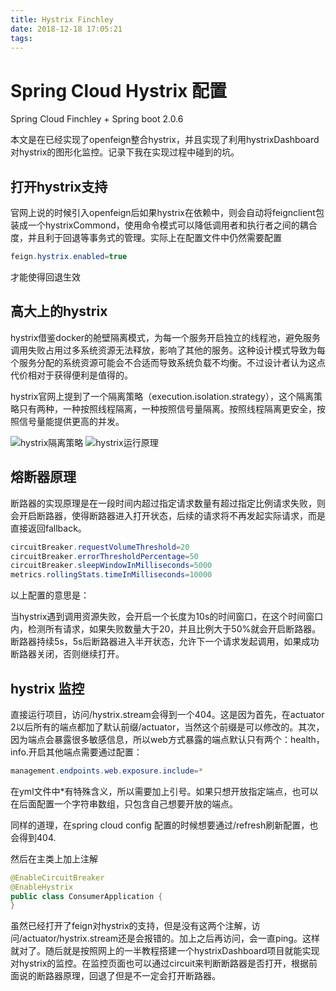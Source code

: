 ```yaml
---
title: Hystrix Finchley
date: 2018-12-18 17:05:21
tags:
---
```

# Spring Cloud Hystrix 配置

Spring Cloud Finchley + Spring boot 2.0.6

本文是在已经实现了openfeign整合hystrix，并且实现了利用hystrixDashboard对hystrix的图形化监控。记录下我在实现过程中碰到的坑。

## 打开hystrix支持

官网上说的时候引入openfeign后如果hystrix在依赖中，则会自动将feignclient包装成一个hystrixCommond，使用命令模式可以降低调用者和执行者之间的耦合度，并且利于回退等事务式的管理。实际上在配置文件中仍然需要配置
```java
feign.hystrix.enabled=true
```
才能使得回退生效

## 高大上的hystrix

hystrix借鉴docker的舱壁隔离模式，为每一个服务开启独立的线程池，避免服务调用失败占用过多系统资源无法释放，影响了其他的服务。这种设计模式导致为每个服务分配的系统资源可能会不合适而导致系统负载不均衡。不过设计者认为这点代价相对于获得便利是值得的。

hystrix官网上提到了一个隔离策略（execution.isolation.strategy），这个隔离策略只有两种，一种按照线程隔离，一种按照信号量隔离。按照线程隔离更安全，按照信号量能提供更高的并发。

![hystrix隔离策略](https://duaw26jehqd4r.cloudfront.net/items/3e0W2E1k3b2b2d2u0p1L/soa-5-isolation-focused-640.png)
![hystrix运行原理](https://raw.githubusercontent.com/wiki/Netflix/Hystrix/images/hystrix-command-flow-chart.png)

## 熔断器原理

断路器的实现原理是在一段时间内超过指定请求数量有超过指定比例请求失败，则会开启断路器，使得断路器进入打开状态，后续的请求将不再发起实际请求，而是直接返回fallback。
```java
circuitBreaker.requestVolumeThreshold=20
circuitBreaker.errorThresholdPercentage=50
circuitBreaker.sleepWindowInMilliseconds=5000
metrics.rollingStats.timeInMilliseconds=10000
```
以上配置的意思是：

当hystrix遇到调用资源失败，会开启一个长度为10s的时间窗口，在这个时间窗口内，检测所有请求，如果失败数量大于20，并且比例大于50%就会开启断路器。断路器持续5s，5s后断路器进入半开状态，允许下一个请求发起调用，如果成功断路器关闭，否则继续打开。

## hystrix 监控

直接运行项目，访问/hystrix.stream会得到一个404。这是因为首先，在actuator 2以后所有的端点都加了默认前缀/actuator，当然这个前缀是可以修改的。其次，因为端点会暴露很多敏感信息，所以web方式暴露的端点默认只有两个：health，info.开启其他端点需要通过配置：
```java
management.endpoints.web.exposure.include=*
```
在yml文件中*有特殊含义，所以需要加上引号。如果只想开放指定端点，也可以在后面配置一个字符串数组，只包含自己想要开放的端点。

同样的道理，在spring cloud config 配置的时候想要通过/refresh刷新配置，也会得到404.

然后在主类上加上注解
```java
@EnableCircuitBreaker
@EnableHystrix
public class ConsumerApplication {
}
```
虽然已经打开了feign对hystrix的支持，但是没有这两个注解，访问/actuator/hystrix.stream还是会报错的。加上之后再访问，会一直ping。这样就对了。随后就是按照网上的一半教程搭建一个hystrixDashboard项目就能实现对hystrix的监控。在监控页面也可以通过circuit来判断断路器是否打开，根据前面说的断路器原理，回退了但是不一定会打开断路器。